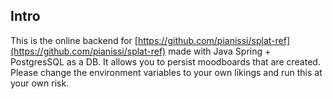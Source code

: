 ## Intro
This is the online backend for [https://github.com/pianissi/splat-ref](https://github.com/pianissi/splat-ref) made with Java Spring + PostgresSQL as a DB. It allows you to persist moodboards that are created. Please change the environment variables to your own likings and run this at your own risk.
